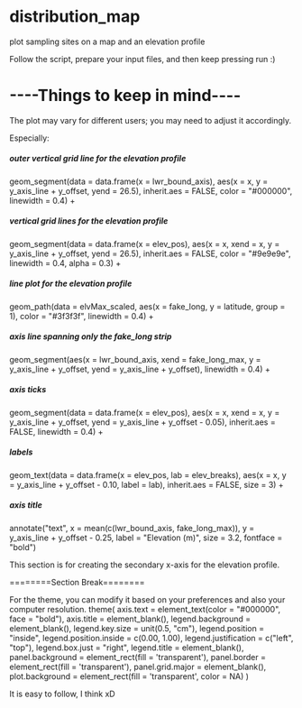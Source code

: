 # distribution_map
plot sampling sites on a map and an elevation profile

Follow the script, prepare your input files, and then keep pressing run :)

# **----Things to keep in mind----**

The plot may vary for different users; you may need to adjust it accordingly.

Especially:
##### outer vertical grid line for the elevation profile
geom_segment(data = data.frame(x = lwr_bound_axis), aes(x = x, y = y_axis_line + y_offset, yend = 26.5), inherit.aes = FALSE, color = "#000000", linewidth = 0.4) + 
##### vertical grid lines for the elevation profile
geom_segment(data = data.frame(x = elev_pos), aes(x = x, xend = x, y = y_axis_line + y_offset, yend = 26.5), inherit.aes = FALSE, color = "#9e9e9e", linewidth = 0.4, alpha = 0.3) + 
##### line plot for the elevation profile
geom_path(data = elvMax_scaled, aes(x = fake_long, y = latitude, group = 1), color = "#3f3f3f", linewidth = 0.4) + 
##### axis line spanning only the fake_long strip
geom_segment(aes(x = lwr_bound_axis, xend = fake_long_max, y = y_axis_line + y_offset, yend = y_axis_line + y_offset), linewidth = 0.4) +
##### axis ticks
geom_segment(data = data.frame(x = elev_pos), aes(x = x, xend = x, y = y_axis_line + y_offset, yend = y_axis_line + y_offset - 0.05), inherit.aes = FALSE, linewidth = 0.4) +
##### labels
geom_text(data = data.frame(x = elev_pos, lab = elev_breaks), aes(x = x, y = y_axis_line + y_offset - 0.10, label = lab), inherit.aes = FALSE, size = 3) + 
##### axis title
annotate("text", x = mean(c(lwr_bound_axis, fake_long_max)), y = y_axis_line + y_offset - 0.25, label = "Elevation (m)", size = 3.2, fontface = "bold")

This section is for creating the secondary x-axis for the elevation profile.

========Section Break========

For the theme, you can modify it based on your preferences and also your computer resolution.
  theme(
    axis.text = element_text(color = "#000000", face = "bold"),
    axis.title = element_blank(),
    legend.background = element_blank(),
    legend.key.size = unit(0.5, "cm"),
    legend.position = "inside",
    legend.position.inside = c(0.00, 1.00),
    legend.justification = c("left", "top"),
    legend.box.just = "right",
    legend.title = element_blank(),
    panel.background = element_rect(fill = 'transparent'),
    panel.border = element_rect(fill = 'transparent'),
    panel.grid.major = element_blank(),
    plot.background = element_rect(fill = 'transparent', color = NA)
  )

  
It is easy to follow, I think xD
